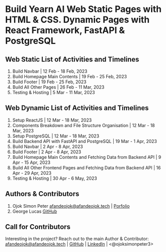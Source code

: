 # Build Yearn AI Web Static Pages with HTML & CSS. Dynamic Pages with React Framework, FastAPI & PostgreSQL

## Web Static List of Activities and Timelines

1. Build Navbar | 12 Feb - 18 Feb, 2023
2. Build Homepage Main Contents | 19 Feb - 25 Feb, 2023
3. Build Footer | 19 Feb - 25 Feb, 2023
4. Build All Other Pages | 26 Feb - 11 Mar, 2023
5. Testing & Hosting | 5 Mar - 11 Mar, 2023

## Web Dynamic List of Activities and Timelines

1. Setup ReactJS | 12 Mar - 18 Mar, 2023
2. Components Breakdown and File Structure Organisation | 12 Mar - 18 Mar, 2023
3. Setup PostgreSQL | 12 Mar - 18 Mar, 2023
4. Build Backend API with FastAPI and PostgreSQL | 19 Mar - 1 Apr, 2023
5. Build Navbar | 2 Apr - 8 Apr, 2023
6. Build Footer | 2 Apr - 8 Apr, 2023
7. Build Homepage Main Contents and Fetching Data from Backend API | 9 Apr - 15 Apr, 2023
8. Build All Other Frontend Pages and Fetching Data from Backend API | 16 Apr - 29 Apr, 2023
9. Testing & Hosting | 30 Apr - 6 May, 2023

## Authors & Contributors

1. Ojok Simon Peter <afandeojok@afandeojok.tech> | [Porfolio](https://afandeojok.tech)
2. George Lucas [GitHub](https://github.com/georgelucas-sudo)

## Call for Contributors

Interesting in the project? Reach out to the main Author & Contributor: <afandeojok@afandeojok.tech> | [GitHub](https://github.com/Jokmonsimon) | [LinkedIn](https://www.linkedin.com/in/ojok-simon-peter) | <@ojoksimonpeter3>
